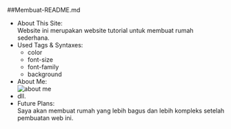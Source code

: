 ##Membuat-README.md

* About This Site:  
  Website ini merupakan website tutorial untuk membuat rumah sederhana.  
* Used Tags & Syntaxes:  
  * color
  * font-size
  * font-family
  * background
* About Me:  
  ![about me](http://pre01.deviantart.net/743b/th/pre/i/2011/268/4/5/sasuke__s_mangekyou_sharingan_by_alpha_element-d47xsa2.jpg)  
* dll.
* Future Plans:  
  Saya akan membuat rumah yang lebih bagus dan lebih kompleks setelah pembuatan web ini.

